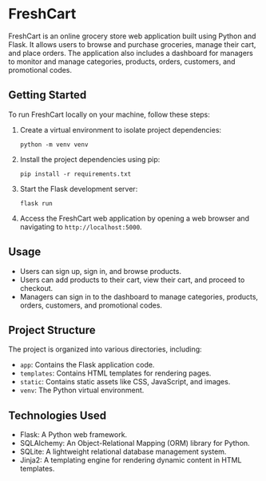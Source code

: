 # FreshCart

FreshCart is an online grocery store web application built using Python and Flask. It allows users to browse and purchase groceries, manage their cart, and place orders. The application also includes a dashboard for managers to monitor and manage categories, products, orders, customers, and promotional codes.

## Getting Started

To run FreshCart locally on your machine, follow these steps:

1. Create a virtual environment to isolate project dependencies:
   ```
   python -m venv venv
   ```

2. Install the project dependencies using pip:
   ```
   pip install -r requirements.txt
   ```
   

3. Start the Flask development server:
   ```
   flask run
   ```

8. Access the FreshCart web application by opening a web browser and navigating to `http://localhost:5000`.

## Usage

- Users can sign up, sign in, and browse products.
- Users can add products to their cart, view their cart, and proceed to checkout.
- Managers can sign in to the dashboard to manage categories, products, orders, customers, and promotional codes.

## Project Structure

The project is organized into various directories, including:

- `app`: Contains the Flask application code.
- `templates`: Contains HTML templates for rendering pages.
- `static`: Contains static assets like CSS, JavaScript, and images.
- `venv`: The Python virtual environment.

## Technologies Used

- Flask: A Python web framework.
- SQLAlchemy: An Object-Relational Mapping (ORM) library for Python.
- SQLite: A lightweight relational database management system.
- Jinja2: A templating engine for rendering dynamic content in HTML templates.

